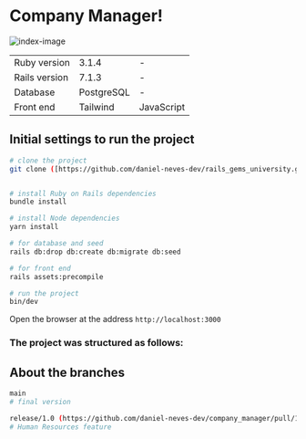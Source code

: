 # Company Manager!
![index-image](https://github.com/daniel-neves-dev/company_manager/assets/116036896/f4f8415d-445d-4840-8750-84d7bf0aa0b4)

<table>
  <tr>
    <td>Ruby version</td>
    <td>
      3.1.4
    </td>
    <td>
      -
    </td>
  </tr>
  <tr>
    <td>Rails version</td>
    <td>
      7.1.3
    </td>
    <td>
      -
    </td>
  </tr>
  <tr>
    <td>Database</td>
    <td>
      PostgreSQL
    </td>
    <td>
      -
    </td>
  </tr>
<tr>
    <td>Front end</td>
    <td>
      Tailwind
    </td>
  <td>
      JavaScript
    </td>
  </tr>
</table>

## Initial settings to run the project

```bash
# clone the project
git clone ([https://github.com/daniel-neves-dev/rails_gems_university.git](https://github.com/daniel-neves-dev/company_manager.git))


# install Ruby on Rails dependencies
bundle install

# install Node dependencies
yarn install

# for database and seed
rails db:drop db:create db:migrate db:seed

# for front end
rails assets:precompile

# run the project
bin/dev
```

Open the browser at the address `http://localhost:3000`

### The project was structured as follows:
## About the branches

```bash
main
# final version

release/1.0 (https://github.com/daniel-neves-dev/company_manager/pull/10/files)
# Human Resources feature
```